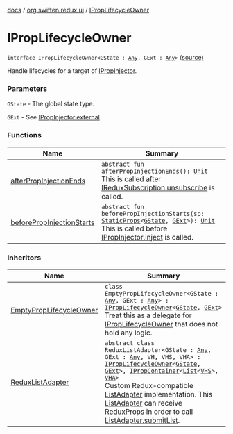 [docs](../../index.md) / [org.swiften.redux.ui](../index.md) / [IPropLifecycleOwner](./index.md)

# IPropLifecycleOwner

`interface IPropLifecycleOwner<GState : `[`Any`](https://kotlinlang.org/api/latest/jvm/stdlib/kotlin/-any/index.html)`, GExt : `[`Any`](https://kotlinlang.org/api/latest/jvm/stdlib/kotlin/-any/index.html)`>` [(source)](https://github.com/protoman92/KotlinRedux/tree/master/common/common-ui/src/main/kotlin/org/swiften/redux/ui/Injector.kt#L26)

Handle lifecycles for a target of [IPropInjector](../-i-prop-injector/index.md).

### Parameters

`GState` - The global state type.

`GExt` - See [IPropInjector.external](../-i-action-dependency/external.md).

### Functions

| Name | Summary |
|---|---|
| [afterPropInjectionEnds](after-prop-injection-ends.md) | `abstract fun afterPropInjectionEnds(): `[`Unit`](https://kotlinlang.org/api/latest/jvm/stdlib/kotlin/-unit/index.html)<br>This is called after [IReduxSubscription.unsubscribe](../../org.swiften.redux.core/-i-redux-subscription/unsubscribe.md) is called. |
| [beforePropInjectionStarts](before-prop-injection-starts.md) | `abstract fun beforePropInjectionStarts(sp: `[`StaticProps`](../-static-props/index.md)`<`[`GState`](index.md#GState)`, `[`GExt`](index.md#GExt)`>): `[`Unit`](https://kotlinlang.org/api/latest/jvm/stdlib/kotlin/-unit/index.html)<br>This is called before [IPropInjector.inject](../-i-prop-injector/inject.md) is called. |

### Inheritors

| Name | Summary |
|---|---|
| [EmptyPropLifecycleOwner](../-empty-prop-lifecycle-owner/index.md) | `class EmptyPropLifecycleOwner<GState : `[`Any`](https://kotlinlang.org/api/latest/jvm/stdlib/kotlin/-any/index.html)`, GExt : `[`Any`](https://kotlinlang.org/api/latest/jvm/stdlib/kotlin/-any/index.html)`> : `[`IPropLifecycleOwner`](./index.md)`<`[`GState`](../-empty-prop-lifecycle-owner/index.md#GState)`, `[`GExt`](../-empty-prop-lifecycle-owner/index.md#GExt)`>`<br>Treat this as a delegate for [IPropLifecycleOwner](./index.md) that does not hold any logic. |
| [ReduxListAdapter](../../org.swiften.redux.android.ui.recyclerview/-redux-list-adapter/index.md) | `abstract class ReduxListAdapter<GState : `[`Any`](https://kotlinlang.org/api/latest/jvm/stdlib/kotlin/-any/index.html)`, GExt : `[`Any`](https://kotlinlang.org/api/latest/jvm/stdlib/kotlin/-any/index.html)`, VH, VHS, VHA> : `[`IPropLifecycleOwner`](./index.md)`<`[`GState`](../../org.swiften.redux.android.ui.recyclerview/-redux-list-adapter/index.md#GState)`, `[`GExt`](../../org.swiften.redux.android.ui.recyclerview/-redux-list-adapter/index.md#GExt)`>, `[`IPropContainer`](../-i-prop-container/index.md)`<`[`List`](https://kotlinlang.org/api/latest/jvm/stdlib/kotlin.collections/-list/index.html)`<`[`VHS`](../../org.swiften.redux.android.ui.recyclerview/-redux-list-adapter/index.md#VHS)`>, `[`VHA`](../../org.swiften.redux.android.ui.recyclerview/-redux-list-adapter/index.md#VHA)`>`<br>Custom Redux-compatible [ListAdapter](#) implementation. This [ListAdapter](#) can receive [ReduxProps](../-redux-props/index.md) in order to call [ListAdapter.submitList](#). |
